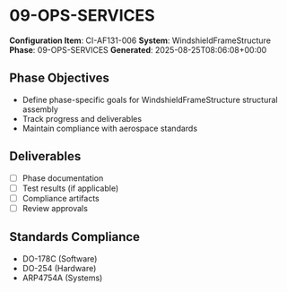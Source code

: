 # 09-OPS-SERVICES

**Configuration Item**: CI-AF131-006
**System**: WindshieldFrameStructure
**Phase**: 09-OPS-SERVICES
**Generated**: 2025-08-25T08:06:08+00:00

## Phase Objectives
- Define phase-specific goals for WindshieldFrameStructure structural assembly
- Track progress and deliverables
- Maintain compliance with aerospace standards

## Deliverables
- [ ] Phase documentation
- [ ] Test results (if applicable)
- [ ] Compliance artifacts
- [ ] Review approvals

## Standards Compliance
- DO-178C (Software)
- DO-254 (Hardware)
- ARP4754A (Systems)

